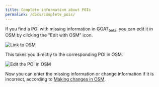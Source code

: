 ```yaml
---
title: Complete information about POIs
permalink: /docs/complete_pois/
---
```


If you find a POI with missing information in GOAT<sub>beta</sub>, you can edit it in OSM by clicking the "Edit with OSM" icon. 

<img class="img-responsive" src="../../img/OSM_POIs.png" alt="Link to OSM" title="Link to OSM">

This takes you directly to the corresponding POI in OSM. 

<img class="img-responsive" src="../../img/OSM_edit_POI.png" alt="Edit the POI in OSM" title="Edit the POI in OSM">

Now you can enter the missing information or change information if it is incorrect, according to [Making changes in OSM](../osm_tutorial/).